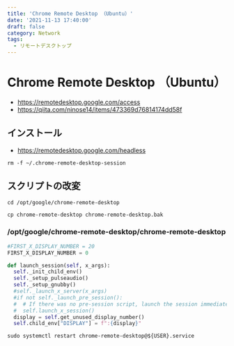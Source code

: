 ```yaml
---
title: 'Chrome Remote Desktop （Ubuntu）'
date: '2021-11-13 17:40:00'
draft: false
category: Network
tags:
  - リモートデスクトップ
---
```

# Chrome Remote Desktop （Ubuntu）

- <https://remotedesktop.google.com/access>
- <https://qiita.com/ninose14/items/473369d76814174dd58f>

## インストール

- <https://remotedesktop.google.com/headless>

```shell
rm -f ~/.chrome-remote-desktop-session
```

## スクリプトの改変

```shell
cd /opt/google/chrome-remote-desktop

cp chrome-remote-desktop chrome-remote-desktop.bak
```

### /opt/google/chrome-remote-desktop/chrome-remote-desktop

```python
#FIRST_X_DISPLAY_NUMBER = 20
FIRST_X_DISPLAY_NUMBER = 0
```

```python
def launch_session(self, x_args):
  self._init_child_env()
  self._setup_pulseaudio()
  self._setup_gnubby()
  #self._launch_x_server(x_args)
  #if not self._launch_pre_session():
  #  # If there was no pre-session script, launch the session immediately.
  #  self.launch_x_session()
  display = self.get_unused_display_number()
  self.child_env["DISPLAY"] = f":{display}"
```

```shell
sudo systemctl restart chrome-remote-desktop@${USER}.service
```
